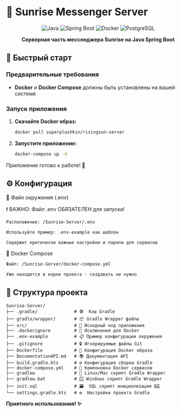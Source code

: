# 🌅 Sunrise Messenger Server

<div align="center">

![Java](https://img.shields.io/badge/Java-ED8B00?style=for-the-badge&logo=java&logoColor=white)
![Spring Boot](https://img.shields.io/badge/Spring_Boot-6DB33F?style=for-the-badge&logo=spring-boot&logoColor=white)
![Docker](https://img.shields.io/badge/Docker-2496ED?style=for-the-badge&logo=docker&logoColor=white)
![PostgreSQL](https://img.shields.io/badge/PostgreSQL-4169E1?style=for-the-badge&logo=postgresql&logoColor=white)

**Серверная часть мессенджера Sunrise на Java Spring Boot**

</div>

## 🚀 Быстрый старт

### Предварительные требования
- **Docker** и **Docker Compose** должны быть установлены на вашей системе

### Запуск приложения

1. **Скачайте Docker образ:**

   ```bash
   docker pull superplushkin/risingsun-server
   ```
2. **Запустите приложение:**

   ```bash
   docker-compose up -d
   ```

Приложение готово к работе! 🎉

## ⚙️ Конфигурация

📁 Файл окружения (.env)

❗ ВАЖНО: Файл .env ОБЯЗАТЕЛЕН для запуска!

    Расположение: /Sunrise-Server/.env

    Используйте пример: .env-example как шаблон

    Содержит критически важные настройки и пароли для сервисов

🐳 Docker Compose

    Файл: /Sunrise-Server/docker-compose.yml

    Уже находится в корне проекта - создавать не нужно

## 📁 Структура проекта

```
Sunrise-Server/
├── .gradle/              # 🛠️  Кэш Gradle
├── gradle/wrapper/       # 📦 Gradle Wrapper файлы
├── src/                  # 📁 Исходный код приложения
├── .dockerignore         # 🐳 Исключения для Docker
├── .env-example          # 📋 Пример конфигурации окружения
├── .gitignore            # 🔒 Игнорируемые файлы Git
├── Dockerfile            # 🐳 Конфигурация Docker образа
├── DocumentationAPI.md   # 📚 Документация API
├── build.gradle.kts      # ⚙️ Конфигурация сборки Gradle
├── docker-compose.yml    # 🐳 Компоновка Docker сервисов
├── gradlew               # 🐧 Linux/Mac скрипт Gradle Wrapper
├── gradlew.bat           # 🪟 Windows скрипт Gradle Wrapper
├── init.sql              # 🗃️  SQL скрипт инициализации БД
└── settings.gradle.kts   # ⚙️  Настройки проекта Gradle
```

**Приятного использования! ✨**
